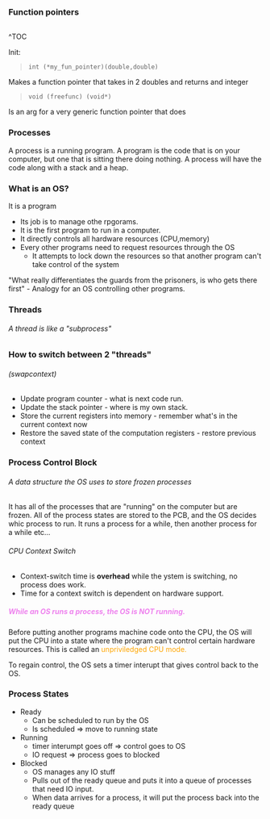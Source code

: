 ### Function pointers
```toc

``` 

^TOC

Init:
> `int (*my_fun_pointer)(double,double)`

Makes a function pointer that takes in 2 doubles and returns and integer

> `void (freefunc) (void*)`

Is an arg for a very generic function pointer that does

### Processes
A process is a running program. A program is the code that is on your computer, but one that is sitting there doing nothing. A process will have the code along with a stack and a heap.

### What is an OS?
It is a program
- Its job is to manage othe rpgorams.
- It is the first program to run in a computer.
- It directly controls all hardware resources (CPU,memory)
- Every other programs need to request resources through the OS
	- It attempts to lock down the resources so that another program can't take control of the system

"What really differentiates the guards from the prisoners, is who gets there first" - Analogy for an OS controlling other programs.

### Threads
###### A thread is like a "subprocess"
### How to switch between 2 "threads"
###### (swapcontext)
- Update program counter - what is next code run.
- Update the stack pointer - where is my own stack.
- Store the current registers into memory - remember what's in the current context now
- Restore the saved state of the computation registers - restore previous context

### Process Control Block
###### A data structure the OS uses to store frozen processes
It has all of the processes that are "running" on the computer but are frozen. All of the process states are stored to the PCB, and the OS decides whic process to run. It runs a process for a while, then another process for a while etc... 

###### CPU Context Switch
- Context-switch time is **overhead** while the ystem is switching, no process does work. 
- Time for a context switch is dependent on hardware support.

##### <span style='color:violet'> While an OS runs a process, the OS is **NOT** running. </span>
Before putting another programs machine code onto the CPU, the OS will put the CPU into a state where the program can't control certain hardware resources. This is called an <span style='color:orange'>unpriviledged CPU mode.  </span>

To regain control, the OS sets a timer interupt that gives control back to the OS.

### Process States
 - Ready
	 - Can be scheduled to run by the OS
	 - Is scheduled => move to running state
 - Running
	 - timer interumpt goes off => control goes to OS
	 - IO request => process goes to blocked
 - Blocked
	 - OS manages any IO stuff
	 - Pulls out of the ready queue and puts it into a queue of processes that need IO input.
	 - When data arrives for a process, it will put the process back into the ready queue